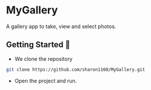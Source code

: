# MyGallery

A gallery app to take, view and select photos.

## Getting Started :rocket:

- We clone the repository

```bash
git clone https://github.com/sharon1160/MyGallery.git
```

- Open the project and run.


